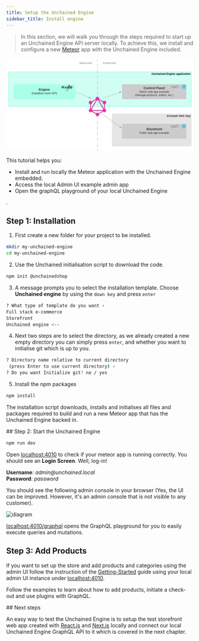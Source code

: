 ```yaml
---
title: Setup the Unchained Engine
sidebar_title: Install engine
---
```


> In this section, we will walk you through the steps required to start up an Unchained Engine API server locally.
> To achieve this, we install and configure a new [Meteor](https://www.meteor.com/) app with the Unchained Engine included.

![diagram](../images/Unchained_Ecosystem.png)

This tutorial helps you:

- Install and run locally the Meteor application with the Unchained Engine embedded.
- Access the local Admin UI example admin app
- Open the graphQL playground of your local Unchained Engine

.

## Step 1: Installation

1. First create a new folder for your project to be installed.

```bash
mkdir my-unchained-engine
cd my-unchained-engine
```

2. Use the Unchained initialisation script to download the code.

```bash
npm init @unchainedshop
```

3. A message prompts you to select the installation template. Choose **Unchained engine** by using the `down key` and press `enter`

```bash
? What type of template do you want ›
Full stack e-commerce
Storefront
Unchained engine <--
```

4. Next two steps are to select the directory, as we already created a new empty directory you can simply press `enter`, and whether you want to initialise git which is up to you.

```bash
? Directory name relative to current directory
 (press Enter to use current directory) ›
? Do you want Initialize git? no / yes
```

5. Install the npm packages

```bash
npm install
```

The installation script downloads, installs and initialises all files and packages required to build and run a new Meteor app that has the Unchained Engine backed in.

## Step 2: Start the Unchained Engine

```bash
npm run dev
```

Open [localhost:4010](http://localhost:4010) to check if your meteor app is running correctly. You should see an **Login Screen**. Well, log-in!

**Username**: _admin@unchained.local_<br />
**Password**: _password_

You should see the following admin console in your browser (Yes, the UI can be improved. However, it's an admin console that is not visible to any customer).

![diagram](../images/AdminConsole.png)

[localhost:4010/graphql](http://localhost:4010/graphql) opens the GraphQL playground for you to easily execute queries and mutations.

## Step 3: Add Products

If you want to set up the store and add products and categories using the admin UI follow the instruction of the [Getting-Started](../getting-started/engine-controlpanel) guide using your local admin UI instance under [localhost:4010](http://localhost:4010).

Follow the examples to learn about how to add products, initiate a check-out and use plugins with GraphQL.

## Next steps

An easy way to test the Unchained Engine is to setup the test storefront web app created with [React.js](https://reactjs.org/) and [Next.js](https://nextjs.org/) locally and connect our local Unchained Engine GraphQL API to it which is covered in the next chapter.
